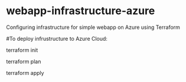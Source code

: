 # webapp-infrastructure-azure
Configuring infrastructure for simple webapp on Azure using Terraform

#To deploy infrustructure to Azure Cloud:

terraform init

terraform plan

terraform apply
